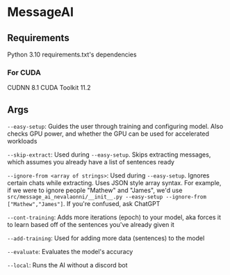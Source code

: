 # MessageAI

## Requirements
Python 3.10
requirements.txt's dependencies

### For CUDA
CUDNN 8.1
CUDA Toolkit 11.2

## Args

`--easy-setup`: Guides the user through training and configuring model. Also checks GPU power, and whether the GPU can be used for accelerated workloads


`--skip-extract`: Used during  `--easy-setup`. Skips extracting messages, which assumes you already have a list of sentences ready


`--ignore-from <array of strings>`: Used during `--easy-setup`. Ignores certain chats while extracting. Uses JSON style array syntax. For example, if we were to ignore people "Mathew" and "James", we'd use `src/message_ai_nevalaonni/__init__.py --easy-setup --ignore-from ["Mathew","James"]`. If you're confused, ask ChatGPT


`--cont-training`: Adds more iterations (epoch) to your model, aka forces it to learn based off of the sentences you've already given it


`--add-training`: Used for adding more data (sentences) to the model


`--evaluate`: Evaluates the model's accuracy


`--local`: Runs the AI without a discord bot
